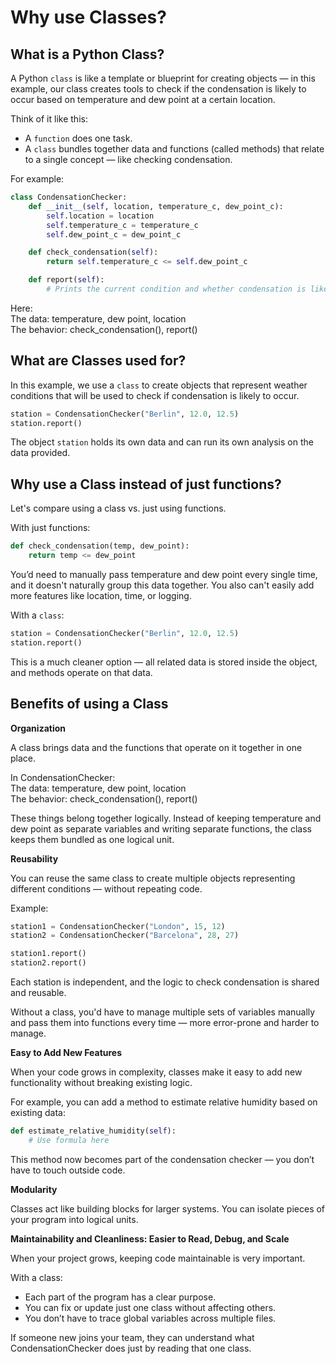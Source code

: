 # Why use Classes?

## What is a Python Class?

A Python `class` is like a template or blueprint for creating objects — in this example, our class 
creates tools to check if the condensation is likely to occur based on temperature and dew point at
a certain location.

Think of it like this: <br>
- A `function` does one task. <br>
- A `class` bundles together data and functions (called methods) that relate to a single concept — 
like checking condensation.

For example:
```py
class CondensationChecker:
    def __init__(self, location, temperature_c, dew_point_c):
        self.location = location
        self.temperature_c = temperature_c
        self.dew_point_c = dew_point_c

    def check_condensation(self):
        return self.temperature_c <= self.dew_point_c

    def report(self):
        # Prints the current condition and whether condensation is likely
```

Here: <br>
The data: temperature, dew point, location <br>
The behavior: check_condensation(), report() <br>

## What are Classes used for?

In this example, we use a `class` to create objects that represent weather conditions that will be
used to check if condensation is likely to occur.

```py
station = CondensationChecker("Berlin", 12.0, 12.5)
station.report()
```

The object `station` holds its own data and can run its own analysis on the data provided.


## Why use a Class instead of just functions?

Let's compare using a class vs. just using functions.

With just functions:

```py
def check_condensation(temp, dew_point):
    return temp <= dew_point
```

You’d need to manually pass temperature and dew point every single time, and it doesn't naturally 
group this data together. You also can't easily add more features like location, time, or logging.

With a `class`:
```py
station = CondensationChecker("Berlin", 12.0, 12.5)
station.report()
```
This is a much cleaner option — all related data is stored inside the object, and methods operate 
on that data.

## Benefits of using a Class

**Organization**

A class brings data and the functions that operate on it together in one place.

In CondensationChecker: <br>
The data: temperature, dew point, location <br>
The behavior: check_condensation(), report() <br>

These things belong together logically. Instead of keeping temperature and dew point as separate 
variables and writing separate functions, the class keeps them bundled as one logical unit.


**Reusability**

You can reuse the same class to create multiple objects representing different conditions — 
without repeating code.

Example:
```py
station1 = CondensationChecker("London", 15, 12)
station2 = CondensationChecker("Barcelona", 28, 27)

station1.report()
station2.report()
```

Each station is independent, and the logic to check condensation is shared and reusable.

Without a class, you'd have to manage multiple sets of variables manually and pass them into 
functions every time — more error-prone and harder to manage.


**Easy to Add New Features**

When your code grows in complexity, classes make it easy to add new functionality without breaking 
existing logic.

For example, you can add a method to estimate relative humidity based on existing data:
```py
def estimate_relative_humidity(self):
    # Use formula here
```

This method now becomes part of the condensation checker — you don’t have to touch outside code.


**Modularity**

Classes act like building blocks for larger systems. You can isolate pieces of your program into 
logical units.


**Maintainability and Cleanliness: Easier to Read, Debug, and Scale**

When your project grows, keeping code maintainable is very important.

With a class: <br>
- Each part of the program has a clear purpose. <br>
- You can fix or update just one class without affecting others. <br>
- You don’t have to trace global variables across multiple files. <br>

If someone new joins your team, they can understand what CondensationChecker does just by reading 
that one class.

